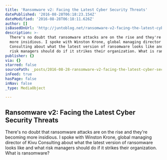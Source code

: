 ```yaml
---
title: 'Ransomware v2: Facing the Latest Cyber Security Threats'
datePublished: '2016-08-28T06:18:23.154Z'
dateModified: '2016-08-28T06:18:11.626Z'
author: []
isBasedOnUrl: 'http://juntoblog.net/ransomware-v2-facing-the-latest-cyber-security-threats/'
description: >-
  There's no doubt that ransomware attacks are on the rise and they're becoming
  more insidious. I spoke with Winston Krone, global managing director of Kivu
  Consulting about what the latest version of ransomware looks like and what
  risk managers should do if it strikes their organization. What is ransomware?
publisher: {}
via: {}
starred: false
sourcePath: _posts/2016-08-28-ransomware-v2-facing-the-latest-cyber-security-threats.md
inFeed: true
hasPage: false
inNav: false
_type: MediaObject

---
```

<article style=""><h1>Ransomware v2: Facing the Latest Cyber Security Threats</h1><p>There's no doubt that ransomware attacks are on the rise and they're becoming more insidious. I spoke with Winston Krone, global managing director of Kivu Consulting about what the latest version of ransomware looks like and what risk managers should do if it strikes their organization. What is ransomware?</p></article>